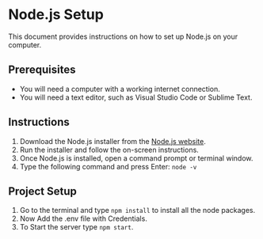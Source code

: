 # Node.js Setup

This document provides instructions on how to set up Node.js on your computer.

## Prerequisites

* You will need a computer with a working internet connection.
* You will need a text editor, such as Visual Studio Code or Sublime Text.

## Instructions

1. Download the Node.js installer from the [Node.js website](https://nodejs.org/en/download/).
2. Run the installer and follow the on-screen instructions.
3. Once Node.js is installed, open a command prompt or terminal window.
4. Type the following command and press Enter: ```node -v```

## Project Setup
1. Go to the terminal and type ```npm install``` to install all the node packages.
2. Now Add the .env file with Credentials.
3. To Start the server type ```npm start```.